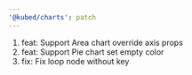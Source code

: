 ```yaml
---
'@kubed/charts': patch
---
```


1. feat: Support Area chart override axis props
2. feat: Support Pie chart set empty color
3. fix: Fix loop node without key

